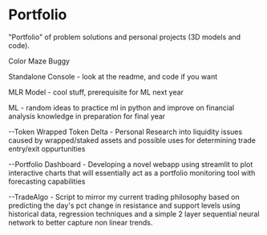 # Portfolio
"Portfolio" of problem solutions and personal projects (3D models and code). 

Color Maze Buggy

Standalone Console - look at the readme, and code if you want

MLR Model - cool stuff, prerequisite for ML next year

ML - random ideas to practice ml in python and improve on financial analysis knowledge in preparation for final year
  
--Token Wrapped Token Delta - Personal Research into liquidity issues caused by wrapped/staked assets and possible uses for determining trade entry/exit oppurtunities


--Portfolio Dashboard - Developing a novel webapp using streamlit to plot interactive charts that will essentially act as a portfolio monitoring tool with forecasting capabilities

--TradeAlgo - Script to mirror my current trading philosophy based on predicting the day's pct change in resistance and support levels using historical data, regression techniques and a simple 2 layer sequential neural network to better capture non linear trends.



